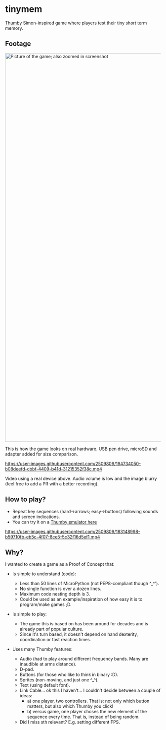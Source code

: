 # tinymem
[Thumby](https://thumby.us/) Simon-inspired game where players test their tiny short term memory.

## Footage
<img width="1253" alt="Picture of the game; also zoomed in screenshot" src="https://user-images.githubusercontent.com/2509809/183260970-860f0c97-1312-4bf9-8b8d-ea85ed24f0b8.png">

This is how the game looks on real hardware. USB pen drive, microSD and adapter added for size comparison.

https://user-images.githubusercontent.com/2509809/194734050-b08deefd-cbbf-4409-b41d-31215352f38c.mp4

Video using a real device above. Audio volume is low and the image blurry (feel free to add a PR with a better recording).

## How to play?
- Repeat key sequences (hard->arrows; easy->buttons) following sounds and screen indications.
- You can try it on a [Thumby emulator here](https://code.thumby.us/)

https://user-images.githubusercontent.com/2509809/183148998-b59710fb-eb5c-4f07-8ce5-5c32f16d5ef1.mp4

## Why?
I wanted to create a game as a Proof of Concept that:

- Is simple to understand (code):
    - Less than 50 lines of MicroPython (not PEP8-compliant though ^_^').
    - No single function is over a dozen lines.
    - Maximum code nesting depth is 3.
    - Could be used as an example/inspiration of how easy it is to program/make games ;D.

- Is simple to play:
    - The game this is based on has been around for decades and is already part of popular culture.
    - Since it's turn based, it doesn't depend on hand dexterity, coordination or fast reaction times.

- Uses many Thumby features:
    - Audio (had to play around different frequency bands. Many are inaudible at arms distance).
    - D-pad.
    - Buttons (for those who like to think in binary :D).
    - Sprites (non-moving, and just one ^_^).
    - Text (using default font).
    - Link Cable... ok this I haven't... I couldn't decide between a couple of ideas:
        - a) one player, two controllers. That is: not only which button matters, but also which Thumby you click!
        - b) versus game, one player choses the new element of the sequence every time. That is, instead of being random.
    - Did I miss sth relevant? E.g. setting different FPS.

